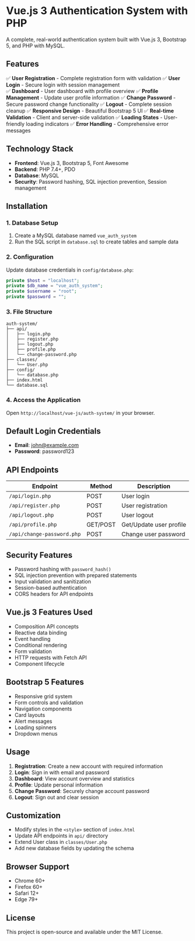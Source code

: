 # Vue.js 3 Authentication System with PHP

A complete, real-world authentication system built with Vue.js 3, Bootstrap 5, and PHP with MySQL.

## Features

✅ **User Registration** - Complete registration form with validation
✅ **User Login** - Secure login with session management  
✅ **Dashboard** - User dashboard with profile overview
✅ **Profile Management** - Update user profile information
✅ **Change Password** - Secure password change functionality
✅ **Logout** - Complete session cleanup
✅ **Responsive Design** - Beautiful Bootstrap 5 UI
✅ **Real-time Validation** - Client and server-side validation
✅ **Loading States** - User-friendly loading indicators
✅ **Error Handling** - Comprehensive error messages

## Technology Stack

- **Frontend**: Vue.js 3, Bootstrap 5, Font Awesome
- **Backend**: PHP 7.4+, PDO
- **Database**: MySQL
- **Security**: Password hashing, SQL injection prevention, Session management

## Installation

### 1. Database Setup

1. Create a MySQL database named `vue_auth_system`
2. Run the SQL script in `database.sql` to create tables and sample data

### 2. Configuration

Update database credentials in `config/database.php`:

```php
private $host = "localhost";
private $db_name = "vue_auth_system";
private $username = "root";
private $password = "";
```

### 3. File Structure

```
auth-system/
├── api/
│   ├── login.php
│   ├── register.php
│   ├── logout.php
│   ├── profile.php
│   └── change-password.php
├── classes/
│   └── User.php
├── config/
│   └── database.php
├── index.html
└── database.sql
```

### 4. Access the Application

Open `http://localhost/vue-js/auth-system/` in your browser.

## Default Login Credentials

- **Email**: john@example.com
- **Password**: password123

## API Endpoints

| Endpoint | Method | Description |
|----------|--------|-------------|
| `/api/login.php` | POST | User login |
| `/api/register.php` | POST | User registration |
| `/api/logout.php` | POST | User logout |
| `/api/profile.php` | GET/POST | Get/Update user profile |
| `/api/change-password.php` | POST | Change user password |

## Security Features

- Password hashing with `password_hash()`
- SQL injection prevention with prepared statements
- Input validation and sanitization
- Session-based authentication
- CORS headers for API endpoints

## Vue.js 3 Features Used

- Composition API concepts
- Reactive data binding
- Event handling
- Conditional rendering
- Form validation
- HTTP requests with Fetch API
- Component lifecycle

## Bootstrap 5 Features

- Responsive grid system
- Form controls and validation
- Navigation components
- Card layouts
- Alert messages
- Loading spinners
- Dropdown menus

## Usage

1. **Registration**: Create a new account with required information
2. **Login**: Sign in with email and password
3. **Dashboard**: View account overview and statistics
4. **Profile**: Update personal information
5. **Change Password**: Securely change account password
6. **Logout**: Sign out and clear session

## Customization

- Modify styles in the `<style>` section of `index.html`
- Update API endpoints in `api/` directory
- Extend User class in `classes/User.php`
- Add new database fields by updating the schema

## Browser Support

- Chrome 60+
- Firefox 60+
- Safari 12+
- Edge 79+

## License

This project is open-source and available under the MIT License.

